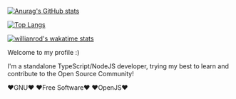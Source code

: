 [![Anurag's GitHub stats](https://github-readme-stats.vercel.app/api?username=VenRoot&show_icons=true&include_all_commits=true&count_private=true&bg_color=252525&text_color=FFFFFF)](https://github.com/anuraghazra/github-readme-stats)

[![Top Langs](https://github-readme-stats.vercel.app/api/top-langs/?username=VenRoot&count_private=true&layout=compact&bg_color=252525&text_color=FFFFFF&hide=html,css)](https://github.com/anuraghazra/github-readme-stats)

[![willianrod's wakatime stats](https://github-readme-stats.vercel.app/api/wakatime?username=@VenRoot&bg_color=252525&text_color=FFFFFF)](https://github.com/anuraghazra/github-readme-stats)

Welcome to my profile :)


I'm a standalone TypeScript/NodeJS developer, trying my best to learn and contribute to the Open Source Community!

♥️GNU♥️
♥️Free Software♥️
♥️OpenJS♥️

